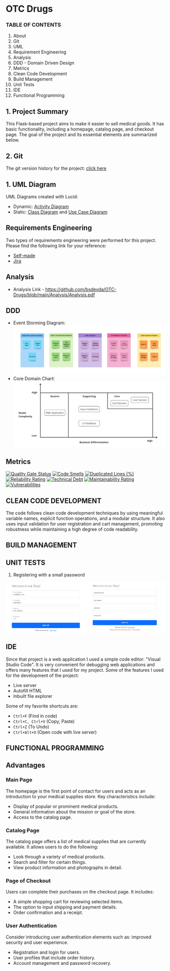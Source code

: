 # OTC Drugs

### TABLE OF CONTENTS
1. About
2. Git
3. UML
4. Requirement Engineering
5. Analysis
6. DDD - Domain Driven Design
7. Metrics
8. Clean Code Development
9. Build Management
10. Unit Tests
11. IDE
12. Functional Programming


## 1. Project Summary

This Flask-based project aims to make it easier to sell medical goods. It has basic functionality, including a homepage, catalog page, and checkout page. The goal of the project and its essential elements are summarized below.

## 2. Git
The git version history for the project: [click here](https://github.com/bsdevda/OTC-Drugs/commits/main/?before=5318dc60090c4c5b315af21572cad407c4858575+35)

## 1. UML Diagram
UML Diagrams created with Lucid:
 - Dynamic: [Activity Diagram](https://github.com/bsdevda/OTC-Drugs/blob/main/UMLs/Activity%20diagram.png)
 - Static: [Class Diagram](https://github.com/bsdevda/OTC-Drugs/blob/main/UMLs/UML%20class.png) and [Use Case Diagram](https://github.com/bsdevda/OTC-Drugs/blob/main/UMLs/Use%20Case.png)

## Requirements Engineering
Two types of requirements engineering were performed for this project. Please find the following link for your reference:
 - [Self-made](https://www.notion.so/Requirements-Engineering-d8e730a826de41e0b3b26fdb6cde1cbf?pvs=4)
 - [Jira]() 

## Analysis

 - Analysis Link - https://github.com/bsdevda/OTC-Drugs/blob/main/Analysis/Analysis.pdf

## DDD
 - Event Storming Diagram: ![Event Storming](https://github.com/bsdevda/OTC-Drugs/blob/main/ddd/ddd.jpg)
 - Core Domain Chart: ![Core Domain](https://github.com/bsdevda/OTC-Drugs/blob/main/ddd/ddd2.jpg)

## Metrics
[![Quality Gate Status](https://sonarcloud.io/api/project_badges/measure?project=bsdevda_OTC-Drugs&metric=alert_status)](https://sonarcloud.io/summary/new_code?id=bsdevda_OTC-Drugs) [![Code Smells](https://sonarcloud.io/api/project_badges/measure?project=bsdevda_OTC-Drugs&metric=code_smells)](https://sonarcloud.io/summary/new_code?id=bsdevda_OTC-Drugs) [![Duplicated Lines (%)](https://sonarcloud.io/api/project_badges/measure?project=bsdevda_OTC-Drugs&metric=duplicated_lines_density)](https://sonarcloud.io/summary/new_code?id=bsdevda_OTC-Drugs) [![Reliability Rating](https://sonarcloud.io/api/project_badges/measure?project=bsdevda_OTC-Drugs&metric=reliability_rating)](https://sonarcloud.io/summary/new_code?id=bsdevda_OTC-Drugs) [![Technical Debt](https://sonarcloud.io/api/project_badges/measure?project=bsdevda_OTC-Drugs&metric=sqale_index)](https://sonarcloud.io/summary/new_code?id=bsdevda_OTC-Drugs) [![Maintainability Rating](https://sonarcloud.io/api/project_badges/measure?project=bsdevda_OTC-Drugs&metric=sqale_rating)](https://sonarcloud.io/summary/new_code?id=bsdevda_OTC-Drugs) [![Vulnerabilities](https://sonarcloud.io/api/project_badges/measure?project=bsdevda_OTC-Drugs&metric=vulnerabilities)](https://sonarcloud.io/summary/new_code?id=bsdevda_OTC-Drugs)

## CLEAN CODE DEVELOPMENT
The code follows clean code development techniques by using meaningful variable names, explicit function operations, and a modular structure. It also uses input validation for user registration and cart management, promoting robustness while maintaining a high degree of code readability.

## BUILD MANAGEMENT

## UNIT TESTS
1. Registering with a small password 
<div style="display: flex;">
  <img src="https://github.com/bsdevda/OTC-Drugs/blob/main/Tests/ss1.PNG" alt="Test input" style="width: 50%;">
  <img src="https://github.com/bsdevda/OTC-Drugs/blob/main/Tests/ss2.PNG" alt="Test output" style="width: 50%;">
</div>

## IDE
Since that project is a web application I used a simple code editor: "Visual Studio Code". It is very convenient for debugging web applications and offers many features that I used for my project.
Some of the features I used for the development of the project:
 - Live server
 - Autofill HTML
 - Inbuilt file explorer

Some of my favorite shortcuts are:
 - ```Ctrl+F``` (Find in code)
 - ```Ctrl+C, Ctrl+V``` (Copy, Paste)
 - ```Ctrl+Z``` (To Undo)
 - ```Ctrl+Alt+O``` (Open code with live server)

## FUNCTIONAL PROGRAMMING


## Advantages

### Main Page

The homepage is the first point of contact for users and acts as an introduction to your medical supplies store. Key characteristics include:

- Display of popular or prominent medical products.
- General information about the mission or goal of the store.
- Access to the catalog page.

### Catalog Page

The catalog page offers a list of medical supplies that are currently available. It allows users to do the following:

- Look through a variety of medical products.
- Search and filter for certain things.
- View product information and photographs in detail.

### Page of Checkout

Users can complete their purchases on the checkout page. It includes:

- A simple shopping cart for reviewing selected items.
- The option to input shipping and payment details.
- Order confirmation and a receipt.

### User Authentication

Consider introducing user authentication elements such as: improved security and user experience.

- Registration and login for users.
- User profiles that include order history.
- Account management and password recovery.
